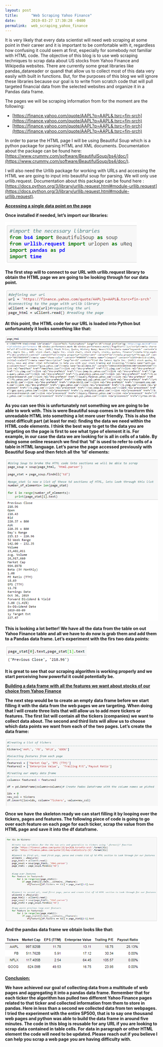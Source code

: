 ```yaml
---
layout: post
title:      "Web Scraping Yahoo Finance"
date:       2019-03-27 17:30:28 -0400
permalink:  web_scraping_yahoo_finance
---
```



It is very likely that every data scientist will need web scraping at some point in their career and it is important to be comfortable with it, regardless how confusing it could seem at first, especially for somebody not familiar with HTML code. The objective of this blog is to use web scraping techniques to scrap data about US stocks from Yahoo Finance and Wikipedia websites. There are currently some great libraries like pandas_datareader or quandl that allow us to collect most of this data very easily with built in functions. But, for the purposes of this blog we will ignore these libraries because our goal is to write from scratch code that will pull targeted financial data from the selected websites and organize it in a Pandas data frame.

The pages we will be scraping information from for the moment are the following:
* [https://finance.yahoo.com/quote/AAPL?p=AAPL&.tsrc=fin-srch](https://finance.yahoo.com/quote/AAPL?p=AAPL&.tsrc=fin-srch)
* [https://finance.yahoo.com/quote/AAPL?p=AAPL&.tsrc=fin-srch](https://finance.yahoo.com/quote/AAPL?p=AAPL&.tsrc=fin-srch) 

In order to parse the HTML page I will be using Beautiful Soup which is a python package for parsing HTML and XML documents. Documentation about the package can be found here: [https://www.crummy.com/software/BeautifulSoup/bs4/doc/](https://www.crummy.com/software/BeautifulSoup/bs4/doc/).

I will also need the Urllib package for working with URLs and accessing the HTML we are going to input into beautiful soup for parsing. We will only use urllib.request. Documentation about this package can be found here : [https://docs.python.org/3/library/urllib.request.html#module-urllib.request](https://docs.python.org/3/library/urllib.request.html#module-urllib.request).

<b><u>Accessing a single data point on the page</u><b>

Once installed if needed, let’s import our libraries: 

![](img/35.png)

The first step will to connect to our URL with urllib.request library to obtain the HTML page we are going to be looking through for our data point.

![](img/36.png)

At this point, the HTML code for our URL is loaded into Python but unfortunately it looks something like that:

![](img/37.png)

As you can see this is unfortunately not something we are going to be able to work with. This is were Beautiful soup comes in to transform this unreadable HTML into something a lot more user friendly. This is also the most difficult part (at least for me): finding the data we need within the HTML code elements. I think the best way to get to the data you are targeting on the page is first to see what type of element it is. For example, in our case the data we are looking for is all in cells of a table. By doing some online research we find that ‘td’ is used to refer to cells of a table in HTML language. Let’s parse the page accessed previously with Beautiful Soup and then fetch all the ‘td’ elements:

![](img/38.png)

This is looking a lot better! We have all the data from the table on out Yahoo Finance table and all we have to do now is grab them and add them to a Pandas data frame. Let’s experiment with the firs two data points: 

![](img/39.png)

It is great to see that our scraping algorithm is working properly and we start perceiving how powerful it could potentially be.  

<b><u>Building a data frame with all the features we want about stocks of our choice from Yahoo Finance</u><b>

The next step would be to create an empty data frame before we start filling it with the data from the web pages we are targeting.  When doing that I will create three lists that will allow us to add more tickers or features. The first list will contain all the tickers (companies) we want to collect data about. The second and third lists will allow us to choose which data points we want from each of the two pages. Let’s create the data frame: 

![](img/40.png)

Once we have the skeleton ready we can start filling it by looping over the tickers, pages and features. The following piece of code is going to go over each feature on each page for each ticker, scrap the value from the HTML page and save it into the df dataframe.

![](img/41.png)

And the pandas data frame we obtain looks like that:

![](img/42.png)

<b><u>Conclusion:</u><b>

We have achieved our goal of collecting data from a multitude of web pages and aggregating it into a pandas data frame. Remember that for each ticker the algorithm has pulled two different Yahoo Finance pages related to that ticker and collected information from them to store in pandas. Here in less than a second we collected data from ten webpages. I tried the experiment with the entire SP500, that is to say one thousand web pages and python was able to build the data frame in around five minutes. The code in this blog is reusable for any URL if you are looking to scrap data contained in table cells. For data in paragraph or other HTML element the code will need to be updated. Please reach out if you believe I can help you scrap a web page you are having difficulty with. 


